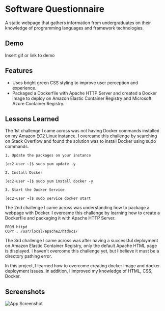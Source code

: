 
# Software Questionnaire

A static webpage that gathers information from undergraduates on 
their knowledge of programming languages and framework technologies.


## Demo

Insert gif or link to demo


## Features
- Uses bright green CSS styling to improve user perception and experience.
- Packaged a Dockerfile with Apache HTTP Server and created a Docker image to deploy on Amazon Elastic Container Registry and Microsoft Azure Container Registry.

## Lessons Learned

The 1st challenge I came across was not having Docker commands installed on my Amazon EC2 Linux instance.
I overcame this challenge by searching on Stack Overflow and found the solution was to install Docker using sudo commands.

    1. Update the packages on your instance

    [ec2-user ~]$ sudo yum update -y

    2. Install Docker

    [ec2-user ~]$ sudo yum install docker -y

    3. Start the Docker Service

    [ec2-user ~]$ sudo service docker start

The 2nd challenge I came across was understanding how to package a webpage with Docker.
I overcame this challenge by learning how to create a Dockerfile and packaging it with Apache HTTP Server.

    FROM httpd
    COPY . /usr/local/apache2/htdocs/

The 3rd challenge I came across was after having a successful deployment on Amazon Elastic Container Registry, only the default Apache HTML page is displayed.
I haven't overcome this challenge yet, but I believe it must be a directory pathing error.

In this project, I learned how to overcome creating docker image and docker deployment issues.
In addition, I improved my knowledge of HTML, CSS, Docker.
## Screenshots

![App Screenshot](https://via.placeholder.com/468x300?text=App+Screenshot+Here)

